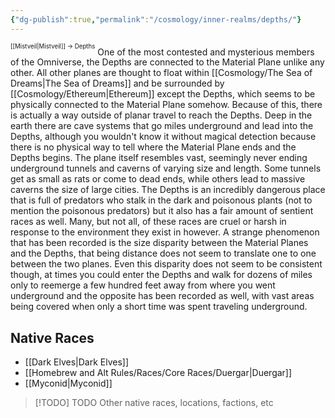 ```yaml
---
{"dg-publish":true,"permalink":"/cosmology/inner-realms/depths/"}
---
```


<sup><sup>[[Mistveil\|Mistveil]] → Depths</sup></sup>
One of the most contested and mysterious members of the Omniverse, the Depths are connected to the Material Plane unlike any other. All other planes are thought to float within [[Cosmology/The Sea of Dreams\|The Sea of Dreams]] and be surrounded by [[Cosmology/Ethereum\|Ethereum]] except the Depths, which seems to be physically connected to the Material Plane somehow. Because of this, there is actually a way outside of planar travel to reach the Depths. Deep in the earth there are cave systems that go miles underground and lead into the Depths, although you wouldn't know it without magical detection because there is no physical way to tell where the Material Plane ends and the Depths begins. The plane itself resembles vast, seemingly never ending underground tunnels and caverns of varying size and length. Some tunnels get as small as rats or come to dead ends, while others lead to massive caverns the size of large cities. The Depths is an incredibly dangerous place that is full of predators who stalk in the dark and poisonous plants (not to mention the poisonous predators) but it also has a fair amount of sentient races as well. Many, but not all, of these races are cruel or harsh in response to the environment they exist in however. A strange phenomenon that has been recorded is the size disparity between the Material Planes and the Depths, that being distance does not seem to translate one to one between the two planes. Even this disparity does not seem to be consistent though, at times you could enter the Depths and walk for dozens of miles only to reemerge a few hundred feet away from where you went underground and the opposite has been recorded as well, with vast areas being covered when only a short time was spent traveling underground. 

## Native Races
- [[Dark Elves\|Dark Elves]]
- [[Homebrew and Alt Rules/Races/Core Races/Duergar\|Duergar]]
- [[Myconid\|Myconid]]


> [!TODO] TODO
> Other native races, locations, factions, etc
